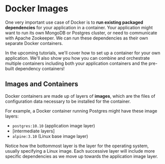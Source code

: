 # Docker Images

One very important use case of Docker is to **run existing packaged dependencies** for your application in a container. Your application might want to run its own MongoDB or Postgres cluster, or need to communicate with Apache Zookeeper. We can run these dependencies as their own separate Docker containers.

In the upcoming tutorials, we'll cover how to set up a container for your own application. We'll also show you how you can combine and orchestrate multiple containers including both your application containers and the pre-built dependency containers!

## Images and Containers

Docker containers are made up of layers of **images**, which are the files of configuration data necessary to be installed for the container.

For example, a Docker container running Postgres might have these image layers:
- `postgres:10.10` (application image layer)
- [intermediate layers]
- `alpine:3.10` (Linux base image layer)

Notice how the bottommost layer is the layer for the operating system, usually specifying a Linux image. Each successive layer will include more specific dependencies as we move up towards the application image layer.
